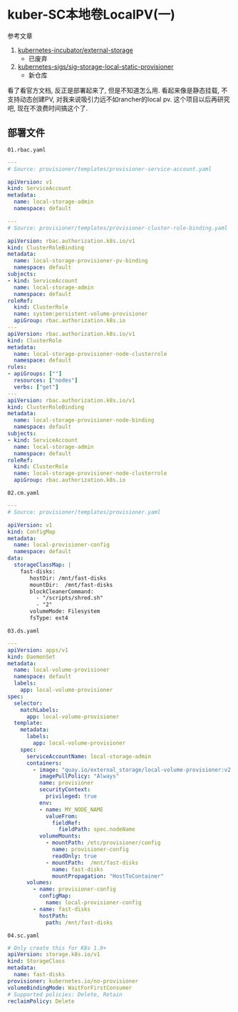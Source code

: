 # kuber-SC本地卷LocalPV(一)

参考文章

1. [kubernetes-incubator/external-storage](https://github.com/kubernetes-incubator/external-storage/tree/master/local-volume)
    - 已废弃
2. [kubernetes-sigs/sig-storage-local-static-provisioner](https://github.com/kubernetes-sigs/sig-storage-local-static-provisioner)
    - 新仓库

看了看官方文档, 反正是部署起来了, 但是不知道怎么用. 看起来像是静态挂载, 不支持动态创建PV, 对我来说吸引力远不如rancher的local pv. 这个项目以后再研究吧, 现在不浪费时间搞这个了.

## 部署文件

`01.rbac.yaml`

```yaml
---
# Source: provisioner/templates/provisioner-service-account.yaml

apiVersion: v1
kind: ServiceAccount
metadata:
  name: local-storage-admin
  namespace: default

---
# Source: provisioner/templates/provisioner-cluster-role-binding.yaml

apiVersion: rbac.authorization.k8s.io/v1
kind: ClusterRoleBinding
metadata:
  name: local-storage-provisioner-pv-binding
  namespace: default
subjects:
- kind: ServiceAccount
  name: local-storage-admin
  namespace: default
roleRef:
  kind: ClusterRole
  name: system:persistent-volume-provisioner
  apiGroup: rbac.authorization.k8s.io
---
apiVersion: rbac.authorization.k8s.io/v1
kind: ClusterRole
metadata:
  name: local-storage-provisioner-node-clusterrole
  namespace: default
rules:
- apiGroups: [""]
  resources: ["nodes"]
  verbs: ["get"]
---
apiVersion: rbac.authorization.k8s.io/v1
kind: ClusterRoleBinding
metadata:
  name: local-storage-provisioner-node-binding
  namespace: default
subjects:
- kind: ServiceAccount
  name: local-storage-admin
  namespace: default
roleRef:
  kind: ClusterRole
  name: local-storage-provisioner-node-clusterrole
  apiGroup: rbac.authorization.k8s.io
```

`02.cm.yaml`

```yaml
---
# Source: provisioner/templates/provisioner.yaml

apiVersion: v1
kind: ConfigMap
metadata:
  name: local-provisioner-config
  namespace: default
data:
  storageClassMap: |
    fast-disks:
       hostDir: /mnt/fast-disks
       mountDir:  /mnt/fast-disks
       blockCleanerCommand:
         - "/scripts/shred.sh"
         - "2"
       volumeMode: Filesystem
       fsType: ext4
```

`03.ds.yaml`

```yaml
---
apiVersion: apps/v1
kind: DaemonSet
metadata:
  name: local-volume-provisioner
  namespace: default
  labels:
    app: local-volume-provisioner
spec:
  selector:
    matchLabels:
      app: local-volume-provisioner
  template:
    metadata:
      labels:
        app: local-volume-provisioner
    spec:
      serviceAccountName: local-storage-admin
      containers:
        - image: "quay.io/external_storage/local-volume-provisioner:v2.1.0"
          imagePullPolicy: "Always"
          name: provisioner
          securityContext:
            privileged: true
          env:
          - name: MY_NODE_NAME
            valueFrom:
              fieldRef:
                fieldPath: spec.nodeName
          volumeMounts:
            - mountPath: /etc/provisioner/config
              name: provisioner-config
              readOnly: true
            - mountPath:  /mnt/fast-disks
              name: fast-disks
              mountPropagation: "HostToContainer"
      volumes:
        - name: provisioner-config
          configMap:
            name: local-provisioner-config
        - name: fast-disks
          hostPath:
            path: /mnt/fast-disks
```

`04.sc.yaml`

```yaml
# Only create this for K8s 1.9+
apiVersion: storage.k8s.io/v1
kind: StorageClass
metadata:
  name: fast-disks
provisioner: kubernetes.io/no-provisioner
volumeBindingMode: WaitForFirstConsumer
# Supported policies: Delete, Retain
reclaimPolicy: Delete
```

